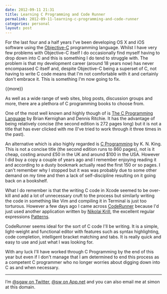 ```yaml
---
date: 2012-09-11 21:31
title: Learning C Programming and Code Runner
permalink: 2012-09-11-learning-c-programming-and-code-runner
categories: personal
layout: post
---
```


For the last four and a half years I've been developing OS X and iOS software using the [Objective-C](http://en.wikipedia.org/wiki/Objective-C) programming language. Whilst I have very few problems with Objective-C itself I do occasionally find myself having to drop down into C and this is something I do tend to struggle with. The problem is that my development career (around 18 years now) has never encompassed C itself and, despite Objective-C being a superset of C, not having to write C code means that I'm not comfortable with it and certainly don't embrace it. This is something I'm now going to fix.

{{more}}

As well as a wide range of web sites, blog posts, discussion groups and more, there are a plethora of C programming books to choose from.

One of the most well known and highly though of is [The C Programming Language](http://en.wikipedia.org/wiki/The_C_Programming_Language) by Brian Kernighan and Dennis Ritchie. It has the advantage of being relatively concise (the second edition is 272 pages long) but it is not a title that has ever clicked with me (I've tried to work through it three times in the past).

An alternative which is also highly regarded is [C Programming](http://knking.com/books/c2/index.html) by K. N. King. This is not a concise title (the second edition runs to 860 pages), not is it cheap, costing around £50 in the UK and around $100 in the USA. However I did buy a copy a couple of years ago and I remember enjoying reading it and according to a dusty bookmark actually read the first 150 or so pages. I can't remember why I stopped but it was was probably due to some other demand on my time and then a lack of self-discipline resulting on it going back on a bookshelf.

What I do remember is that the writing C code in Xcode seemed to be over-kill and add a lot of unnecessary cruft to the process but similarly writing the code in something like Vim and compiling it in Terminal is just too torturous. However a few days ago I came across [CodeRunner](http://krillapps.com/coderunner/) because I'd just used another application written by [Nikolai Krill](nikolaikrill), the excellent regular expressions [Patterns](http://krillapps.com/patterns).

CodeRunner seems ideal for the sort of C code I'll be writing. It is a simple, light-weight and functional editor with features such as syntax highlighting, code completion, intelligent bracket matching and tabs. It is really quick and easy to use and just what I was looking for.

With any luck I'll have worked through C Programming by the end of this year but even if I don't manage that I am determined to end this process as a competent C programmer who no longer worries about digging down into C as and when necessary.

---

I’m [@sgaw on Twitter](http://twitter.com/sgaw), [@sw on App.net](https://alpha.app.net/sw) and you can also email me at simon at this domain.
